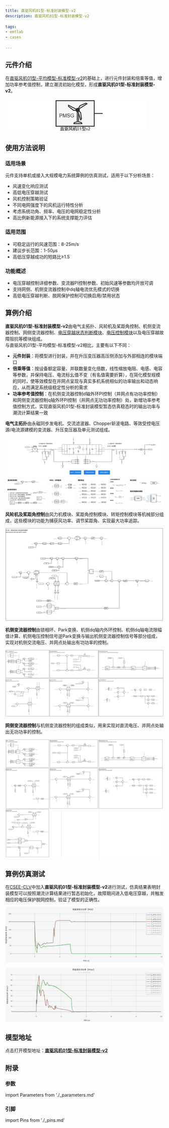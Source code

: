 ```yaml
---
title: 直驱风机01型-标准封装模型-v2
description: 直驱风机01型-标准封装模型-v2

tags:
- emtlab
- cases

---
```



## 元件介绍

在[直驱风机01型-平均模型-标准模型-v2](../40-wtg_pmsg_01-fdm_avm-std-v2/index.md)的基础上，进行元件封装和倍乘等值，增加功率参考值控制，建立潮流初始化模型，形成**直驱风机01型-标准封装模型-v2**。  

![元件图形](./wtg_pmsg_01-avm-stdm-v2b1-graphic.png "元件图形")


## 使用方法说明

### 适用场景
元件支持单机或接入大规模电力系统算例的仿真测试，适用于以下分析场景：
   + 风速变化响应测试  
   + 高低电压穿越测试  
   + 风机控制策略验证  
   + 不同电网强度下的风机运行特性分析  
   + 考虑系统功角、频率、电压的电网稳定性分析
   + 高比例新能源接入下的系统支撑能力评估  

### 适用范围  

   + 可稳定运行的风速范围：8-25m/s  
   + 建议步长范围：1-50μs  
   + 高低压穿越成功的短路比≥1.5

### 功能概述  

   + 电压穿越控制详细参数、变流器PI控制参数、初始风速等参数均开放可调  
   + 支持网侧、机侧变流器控制中dq轴电流优先模式的切换  
   + 高低电压穿越判断、脱网保护控制可切换启用/禁用状态
  
## 算例介绍

**直驱风机01型-标准封装模型-v2**由电气主拓扑、风轮机及桨距角控制、机侧变流器控制、网侧变流器控制、[电压穿越状态判断模块](../../70-voltage-ride-though-model/10-vrt_sd-stdm-v1/index.md)、[电压控制模块](../../70-voltage-ride-though-model/20-vrt_ctrl-stdm-v1/index.md)以及电压穿越故障阻抗等模块组成。  
与直驱风机01型-平均模型-标准模型-v2相比，主要有以下不同：  

+ **元件封装**：将模型进行封装，并在升压变压器高压侧添加与外部相连的模块端口  
+ **倍乘等值**：按设备额定容量、并联数量变化倍数，线性缩放电阻、电感、电容等参数，并保持电压、电流标幺值不变（有名值需要折算），在简化模型规模的同时，使等效模型在并网点呈现与真实多机系统相似的功率输出和动态响应，从而满足系统级稳定性分析的需求  
+ **功率参考值控制**：在机侧变流器控制d轴外环PI控制（并网点有功功率控制）和网侧变流器控制q轴外环PI控制（并网点无功功率控制）处，新增功率参考值控制方式，实现直驱风机01型-标准封装模型暂态仿真稳态时的输出功率与潮流计算结果一致


**电气主拓扑**由永磁同步发电机、交流滤波器、Chopper斩波电路、等效受控电压源/电流源建模的变流器、升压变压器及单元测试组成。  

![电气主拓扑](./wtg_pmsg_01-avm-stdm-v2b1-main.png "电气主拓扑")

**风轮机及桨距角控制**由风力机模块、桨距角控制模块、转矩控制模块等机械部分组成，这些模块的功能为捕获风功率、调节桨距角、实现最大功率追踪。  

![风轮机及桨距角控制](./wtg_pmsg_01-avm-stdm-v2b1-mppt.png "风轮机及桨距角控制")


**机侧变流器控制**由锁相环、Park变换、机侧dq轴内外环控制、机侧dq轴电流限幅值计算、机侧电压控制信号逆Park变换与输出机侧变流器控制信号等部分组成，实现对机侧交流电压、并网点处输出有功功率的控制。  
  
![机侧变流器控制](./wtg_pmsg_01-avm-stdm-v2b1-msc.png "机侧变流器控制")

**网侧变流器控制**与机侧变流器控制的组成类似，用来实现对直流电压、并网点处输出无功功率的控制。  

![网侧变流器控制](./wtg_pmsg_01-avm-stdm-v2b1-gsc.png "网侧变流器控制")





  
## 算例仿真测试
在[CSEE-CLV](../../../80-csee-standard-systems/30-voltage-stability/index.md)中加入**直驱风机01型-标准封装模型-v2**进行测试，仿真结果表明封装模型可以按照潮流计算结果进行暂态初始化，故障期间进入低电压穿越，并触发相应的电压保护脱网控制，验证了模型的正确性。  

![有功功率仿真结果](./wtg_pmsg_01-avm-stdm-v2b1-p.png "有功功率仿真结果")

![无功功率仿真结果](./wtg_pmsg_01-avm-stdm-v2b1-q.png "无功功率仿真结果")  

## 模型地址

点击打开模型地址：[**直驱风机01型-标准封装模型-v2**](https://cloudpss.net/model/open-cloudpss/WTG_PMSG_01-avm-stdm-v2b1)  


## 附录

### 参数

import Parameters from './_parameters.md'

<Parameters/>

### 引脚

import Pins from './_pins.md'

<Pins/>


<!-- 
## 附：修改及调试日志

+ 20250715~0716 
  + 在之前用于标准算例测试的直驱风机01型-封装模型的基础上，将原有的高低穿控制替换为封装的电压穿越控制模型、电压穿越运行状态判断模型，并将电压穿越模型参数映射至参数列表
  + 优化整理参数列表，新增脱网保护控制参数列表
  + 修改脱网保护标志位（修改为0：正常运行；1：脱网保护），以及触发脱网保护事件日志的方式（修改为上升沿触发）
  + 加入戴维南等值电压源，等值阻抗由短路比、阻抗比计算得到
  + 加入低电压穿越故障阻抗模块
  + 删去电压穿越控制、状态判断图纸，将电压穿越相关模型移至主拓扑图纸中
  + 设置GSC、MSC变流器控制外环PI控制在电压穿越期间均被冻结，以解决输出有功小于额定值时，电压恢复后功率出现较大突刺的问题
+ 20250717 优化模型布局
+ 20250725 
  + 替换二阶传递函数模块
  + 修改电流方向和坐标变化，统一注入电网为正
  + 完善模型布局与参数、变量的标准化命名
  + 调整变流器控制中d轴电流、q轴电流与输出有功、无功功率方向一致
+ 20250728 计算并网点电压标幺值时，基准值修改为并网点电压有效值/并网点电压幅值，以根据潮流计算结果正确计算并网点电压标幺值

-->
